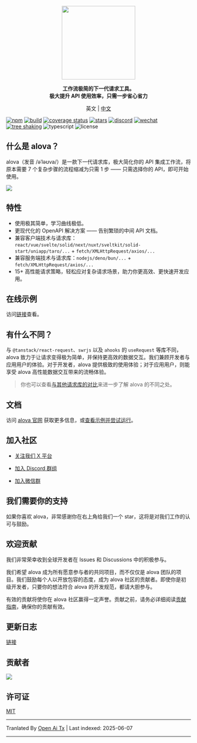<p align="center">
<img width="200px" src="https://alova.js.org/img/logo-text-vertical.svg" />
</p>

<p align="center"><b>工作流极简的下一代请求工具。<br />极大提升 API 使用效率，只需一步省心省力</b></p>

<p align="center">英文 | <a href="./README.zh-CN.md">中文</a></p>

[![npm](https://img.shields.io/npm/v/alova)](https://www.npmjs.com/package/alova)
[![build](https://github.com/alovajs/alova/actions/workflows/release.yml/badge.svg?branch=main)](https://github.com/alovajs/alova/actions/workflows/release.yml)
[![coverage status](https://coveralls.io/repos/github/alovajs/alova/badge.svg?branch=main)](https://coveralls.io/github/alovajs/alova?branch=main)
[![stars](https://img.shields.io/github/stars/alovajs/alova?style=social)](https://github.com/alovajs/alova)
[![discord](https://img.shields.io/badge/chat-Discord-515ff1)](https://discord.gg/S47QGJgkVb)
[![wechat](https://img.shields.io/badge/chat_with_CH-Wechat-07c160)](https://alova.js.org/img/wechat_qrcode.jpg)
[![tree shaking](https://badgen.net/bundlephobia/tree-shaking/alova)](https://bundlephobia.com/package/alova)
![typescript](https://badgen.net/badge/icon/typescript?icon=typescript&label)
![license](https://img.shields.io/badge/license-MIT-blue.svg)

## 什么是 alova？

alova（发音 /əˈləʊva/）是一款下一代请求库，极大简化你的 API 集成工作流，将原本需要 7 个复杂步骤的流程缩减为只需 1 步 —— 只需选择你的 API，即可开始使用。

![](https://alova.js.org/img/overview_flow_en.png)

## 特性

- 使用极其简单，学习曲线极低。
- 更现代化的 OpenAPI 解决方案 —— 告别繁琐的中间 API 文档。
- 兼容客户端技术与请求库：`react/vue/svelte/solid/next/nuxt/sveltkit/solid-start/uniapp/taro/...` + `fetch/XMLHttpRequest/axios/...`
- 兼容服务端技术与请求库：`nodejs/deno/bun/...` + `fetch/XMLHttpRequest/axios/...`
- 15+ 高性能请求策略，轻松应对复杂请求场景，助力你更高效、更快速开发应用。

## 在线示例

访问[链接](https://alova.js.org/examples)查看。

## 有什么不同？

与 `@tanstack/react-request`、`swrjs` 以及 `ahooks` 的 `useRequest` 等库不同，alova 致力于让请求变得极为简单，并保持更高效的数据交互。我们兼顾开发者与应用用户的体验。对于开发者，alova 提供极致的使用体验；对于应用用户，则能享受 alova 高性能数据交互带来的流畅体验。

> 你也可以查看[与其他请求库的对比](https://alova.js.org/about/comparison)来进一步了解 alova 的不同之处。

## 文档

访问 [alova 官网](https://alova.js.org) 获取更多信息，或[查看示例并尝试运行](https://alova.js.org/category/examples)。

## 加入社区

- [关注我们 X 平台](https://x.com/alovajs)

- [加入 Discord 群组](https://discord.gg/S47QGJgkVb)

- [加入微信群](https://alova.js.org/img/wechat_qrcode.jpg)

## 我们需要你的支持

如果你喜欢 alova，非常感谢你在右上角给我们一个 star，这将是对我们工作的认可与鼓励。

## 欢迎贡献

我们非常荣幸收到全球开发者在 Issues 和 Discussions 中的积极参与。

我们希望 alova 成为所有愿意参与者的共同项目，而不仅仅是 alova 团队的项目。我们鼓励每个人以开放包容的态度，成为 alova 社区的贡献者。即使你是初级开发者，只要你的想法符合 alova 的开发规范，都请大胆参与。

有效的贡献将使你在 alova 社区赢得一定声誉。贡献之前，请务必详细阅读[贡献指南](https://raw.githubusercontent.com/alovajs/alova/main/CONTRIBUTING.zh-CN.md)，确保你的贡献有效。

## 更新日志

[链接](https://github.com/alovajs/alova/releases)

## 贡献者

<a href="https://github.com/alovajs/alova/graphs/contributors">
<img src="https://contrib.rocks/image?repo=alovajs/alova&max=30&columns=10" />
</a>

## 许可证

[MIT](https://en.wikipedia.org/wiki/MIT_License)


---

Tranlated By [Open Ai Tx](https://github.com/OpenAiTx/OpenAiTx) | Last indexed: 2025-06-07

---